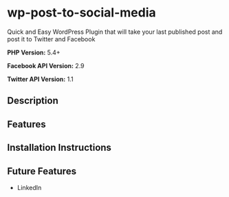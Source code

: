 # wp-post-to-social-media
Quick and Easy WordPress Plugin that will take your last published post and post it to Twitter and Facebook

**PHP Version:** 5.4+

**Facebook API Version:** 2.9

**Twitter API Version:** 1.1

## Description

## Features

## Installation Instructions

## Future Features
- LinkedIn
